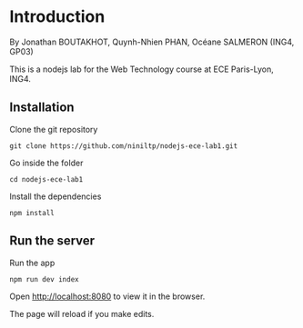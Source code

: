 # Introduction
By Jonathan BOUTAKHOT, Quynh-Nhien PHAN, Océane SALMERON (ING4, GP03)

This is a nodejs lab for the Web Technology course at ECE Paris-Lyon, ING4.

## Installation

Clone the git repository

`git clone https://github.com/niniltp/nodejs-ece-lab1.git`

Go inside the folder

`cd nodejs-ece-lab1`

Install the dependencies

`npm install`

## Run the server
 
Run the app 
 
`npm run dev index`

Open [http://localhost:8080](http://localhost:8080) to view it in the browser.

The page will reload if you make edits.<br>